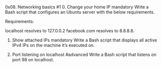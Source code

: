 0x08. Networking basics #1
0. Change your home IP
mandatory
Write a Bash script that configures an Ubuntu server with the below requirements.

Requirements:

localhost resolves to 127.0.0.2
facebook.com resolves to 8.8.8.8.

1. Show attached IPs
mandatory
Write a Bash script that displays all active IPv4 IPs on the machine it’s executed on.

2. Port listening on localhost
#advanced
Write a Bash script that listens on port 98 on localhost.


